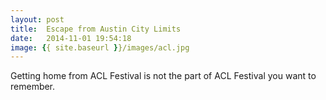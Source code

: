 ```yaml
---
layout: post
title:  Escape from Austin City Limits
date:   2014-11-01 19:54:18
image: {{ site.baseurl }}/images/acl.jpg
---
```


Getting home from ACL Festival is not the part of ACL Festival you want to remember. 
